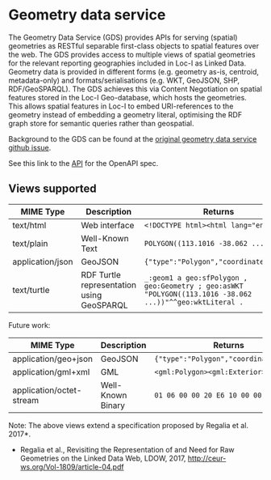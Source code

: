 # Geometry data service

The Geometry Data Service (GDS) provides APIs for serving (spatial) geometries as RESTful separable first-class objects to spatial features over the web. The GDS provides access to multiple views of spatial geometries for the relevant reporting geographies included in Loc-I as Linked Data. Geometry data is provided in different forms (e.g. geometry as-is, centroid, metadata-only) and formats/serialisations (e.g. WKT, GeoJSON, SHP, RDF/GeoSPARQL). The GDS achieves this via Content Negotiation on spatial features stored in the Loc-I Geo-database, which hosts the geometries. This allows spatial features in Loc-I to embed URI-references to the geometry instead of embedding a geometry literal, optimising the RDF graph store for semantic queries rather than geospatial.

Background to the GDS can be found at the [original geometry data service github issue](https://github.com/CSIRO-enviro-informatics/loci.cat/issues/39#issue-535488760).

See this link to the [API](api.html) for the OpenAPI spec.

## Views supported

| MIME Type | Description | Returns |
|--------------|--------------|---------|
|text/html |Web interface |`<!DOCTYPE html><html lang="en">...`|
|text/plain |Well-Known Text |`POLYGON((113.1016 -38.062 ...))`|
|application/json | GeoJSON |`{"type":"Polygon","coordinates":...}`|
|text/turtle | RDF Turtle representation using GeoSPARQL | ```_:geom1 a geo:sfPolygon , geo:Geometry ; geo:asWKT "POLYGON((113.1016 -38.062 ...))"^^geo:wktLiteral .```|

Future work:

| MIME Type | Description | Returns |
|--------------|--------------|---------|
|application/geo+json | GeoJSON |`{"type":"Polygon","coordinates":...}`|
|application/gml+xml | GML |`<gml:Polygon><gml:Exterior>...`|
|application/octet-stream | Well-Known Binary | `01 06 00 00 20 E6 10 00 00 01...`|

Note: The above views extend a specification proposed by Regalia et al. 2017*.

* Regalia et al., Revisiting the Representation of and Need for Raw Geometries on the Linked Data Web, LDOW, 2017, http://ceur-ws.org/Vol-1809/article-04.pdf




